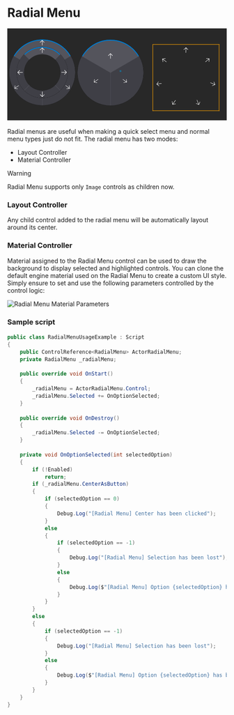 # Radial Menu

![Radial Menu](media/radial-menu.png)

Radial menus are useful when making a quick select menu and normal menu types just do not fit. The radial menu has two modes:
* Layout Controller
* Material Controller

> [!Warning]
> Radial Menu supports only `Image` controls as children now.

### Layout Controller

Any child control added to the radial menu will be automatically layout around its center.

### Material Controller

Material assigned to the Radial Menu control can be used to draw the background to display selected and highlighted controls. You can clone the default engine material used on the Radial Menu to create a custom UI style. Simply ensure to set and use the following parameters controlled by the control logic:

![Radial Menu Material Parameters](media/radial-menu-material-params.png)

### Sample script

```cs
public class RadialMenuUsageExample : Script
{
    public ControlReference<RadialMenu> ActorRadialMenu;
    private RadialMenu _radialMenu;

    public override void OnStart()
    {
        _radialMenu = ActorRadialMenu.Control;
        _radialMenu.Selected += OnOptionSelected;
    }

    public override void OnDestroy()
    {
        _radialMenu.Selected -= OnOptionSelected;
    }

    private void OnOptionSelected(int selectedOption)
    {
        if (!Enabled)
            return;
        if (_radialMenu.CenterAsButton)
        {
            if (selectedOption == 0)
            {
                Debug.Log("[Radial Menu] Center has been clicked");
            }
            else
            {
                if (selectedOption == -1)
                {
                    Debug.Log("[Radial Menu] Selection has been lost");
                }
                else
                {
                    Debug.Log($"[Radial Menu] Option {selectedOption} has been selected");
                }
            }
        }
        else
        {
            if (selectedOption == -1)
            {
                Debug.Log("[Radial Menu] Selection has been lost");
            }
            else
            {
                Debug.Log($"[Radial Menu] Option {selectedOption} has been selected");
            }
        }
    }
}
```
